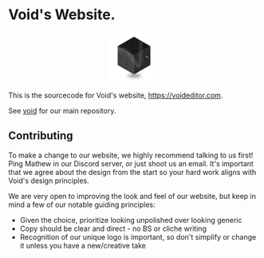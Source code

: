 # Void's Website.
<p align="center">
<img src="app/icon.png" alt="Void Icon" width="100px">
</p>





This is the sourcecode for Void's website, https://voideditor.com.

See [void](http://github.com/voideditor/void) for our main repository.


## Contributing

To make a change to our website, we highly recommend talking to us first! 
Ping Mathew in our Discord server, or just shoot us an email.
It's important that we agree about the design from the start so your hard work aligns with Void's design principles.

We are very open to improving the look and feel of our website, but keep in mind a few of our notable guiding principles:
- Given the choice, prioritize looking unpolished over looking generic
- Copy should be clear and direct - no BS or cliche writing
- Recognition of our unique logo is important, so don't simplify or change it unless you have a new/creative take



